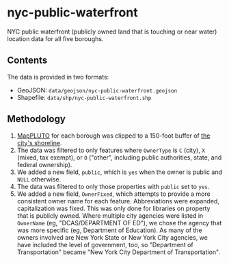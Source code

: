 # nyc-public-waterfront

NYC public waterfront (publicly owned land that is touching or near water) location data for all five boroughs.

## Contents

The data is provided in two formats:
 * GeoJSON: `data/geojson/nyc-public-waterfront.geojson`
 * Shapefile: `data/shp/nyc-public-waterfront.shp`

## Methodology

 1. [MapPLUTO](http://www1.nyc.gov/site/planning/data-maps/open-data/dwn-pluto-mappluto.page#mappluto) for each borough was clipped to a 150-foot buffer of [the city's shoreline](https://data.cityofnewyork.us/Recreation/Shoreline/2qj2-cctx).
 2. The data was filtered to only features where `OwnerType` is `C` (city), `X` (mixed, tax exempt), or `O` ("other", including public authorities, state, and federal ownership).
 3. We added a new field, `public`, which is `yes` when the owner is public and `NULL` otherwise.
 4. The data was filtered to only those properties with `public` set to `yes`.
 4. We added a new field, `OwnerFixed`, which attempts to provide a more consistent owner name for each feature. Abbreviations were expanded, capitalization was fixed. This was only done for libraries on property that is publicly owned. Where multiple city agencies were listed in `OwnerName` (eg, "DCAS/DEPARTMENT OF ED"), we chose the agency that was more specific (eg, Department of Education). As many of the owners involved are New York State or New York City agencies, we have included the level of government, too, so "Department of Transportation" became "New York City Department of Transportation".
